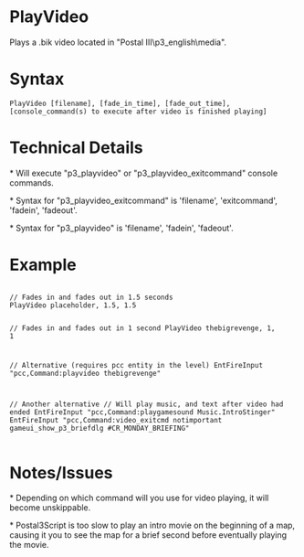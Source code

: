 # PlayVideo
<p>Plays a .bik video located in "Postal III\p3_english\media".
<h1>Syntax</h1>
<p><code class="language-js">PlayVideo [filename], [fade_in_time], [fade_out_time], [console_command(s) to execute after video is finished playing]</code>
<h1>Technical Details</h1>
<p>* Will execute "p3_playvideo" or "p3_playvideo_exitcommand" console commands.
<p>* Syntax for "p3_playvideo_exitcommand" is 'filename', 'exitcommand', 'fadein', 'fadeout'.
<p>* Syntax for "p3_playvideo" is 'filename', 'fadein', 'fadeout'.
<h1>Example</h1>
<pre><code class="language-js">
// Fades in and fades out in 1.5 seconds
PlayVideo placeholder, 1.5, 1.5

// Fades in and fades out in 1 second
PlayVideo thebigrevenge, 1, 1

// Alternative (requires pcc entity in the level)
EntFireInput "pcc,Command:playvideo thebigrevenge"

// Another alternative
// Will play music, and text after video had ended
EntFireInput "pcc,Command:playgamesound Music.IntroStinger"
EntFireInput "pcc,Command:video_exitcmd notimportant gameui_show_p3_briefdlg #CR_MONDAY_BRIEFING"
</code></pre>
<h1>Notes/Issues</h1>
<p>* Depending on which command will you use for video playing, it will become unskippable.
<p>* Postal3Script is too slow to play an intro movie on the beginning of a map, causing it you to see the map for a brief second before eventually playing the movie.